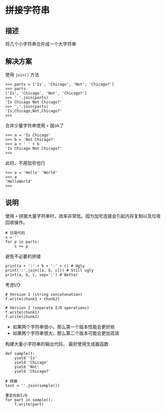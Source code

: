 # 拼接字符串

## 描述

 将几个小字符串合并成一个大字符串

## 解决方案

使用 `join()` 方法

```
>>> parts = ['Is', 'Chicago', 'Not', 'Chicago?']
>>> parts
['Is', 'Chicago', 'Not', 'Chicago?']
>>> ' '.join(parts)
'Is Chicago Not Chicago?'
>>> ','.join(parts)
'Is,Chicago,Not,Chicago?'
>>>
```

合并少量字符串使用 `+` 就ok了

```
>>> a = 'Is Chicago'
>>> b = 'Not Chicago?'
>>> a + ' ' + b
'Is Chicago Not Chicago?'
>>>
```

此时，不用加号也行

```
>>> a = 'Hello' 'World'
>>> a
'HelloWorld'
>>>
```

## 说明

使用 `+` 拼接大量字符串时，效率非常低。因为加号连接会引起内存复制以及垃圾回收操作。

```
# 垃圾代码
s = ''
for p in parts:
    s += p
```

避免不必要的拼接

```
print(a + ':' + b + ':' + c) # Ugly
print(':'.join([a, b, c])) # Still ugly
print(a, b, c, sep=':') # Better
```

考虑I/O

```
# Version 1 (string concatenation)
f.write(chunk1 + chunk2)

# Version 2 (separate I/O operations)
f.write(chunk1)
f.write(chunk2)
```

- 如果两个字符串很小，那么第一个版本性能会更好些
- 如果两个字符串很大，那么第二个版本可能会更加高效

构建大量小字符串的输出代码， 最好使用生成器函数

```
def sample():
    yield 'Is'
    yield 'Chicago'
    yield 'Not'
    yield 'Chicago?'

# 拼接
text = ''.join(sample())

重定向到I/O
for part in sample():
    f.write(part)
```
